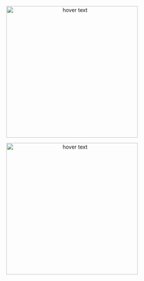 <p align="center">
  <img src="https://cdn.discordapp.com/attachments/1168514079787323525/1168555342557347931/TheKing-Fire22.gif" width="350" title="hover text">
</p>




<p align="center">
  <img src="https://cdn.discordapp.com/attachments/1168514079787323525/1168555980175442051/image.png" width="350" title="hover text">
</p>

